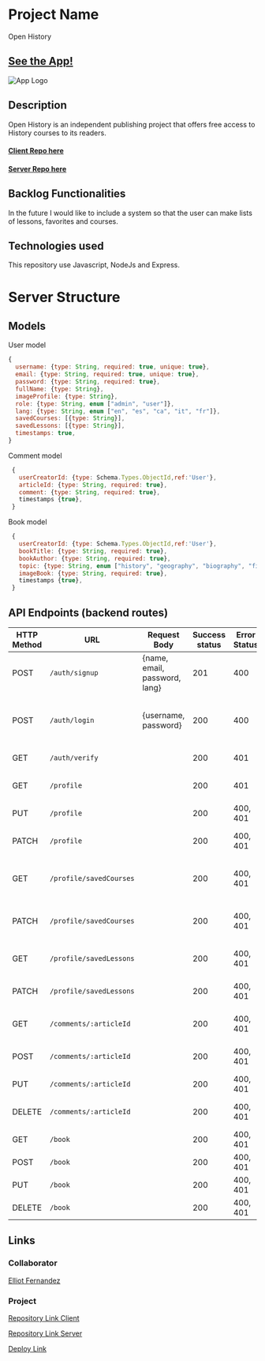 # Project Name

Open History

## [See the App!](https://open-history.netlify.app/en/homepage)

![App Logo](https://media.elliotfern.com/img/openhistory.png)

## Description

Open History is an independent publishing project that offers free access to History courses to its readers.

#### [Client Repo here](https://github.com/elliotfern/open-history-client)

#### [Server Repo here](https://github.com/elliotfern/open-history-server)

## Backlog Functionalities

In the future I would like to include a system so that the user can make lists of lessons, favorites and courses.

## Technologies used

This repository use Javascript, NodeJs and Express.

# Server Structure

## Models

User model

```javascript
{
  username: {type: String, required: true, unique: true},
  email: {type: String, required: true, unique: true},
  password: {type: String, required: true},
  fullName: {type: String},
  imageProfile: {type: String},
  role: {type: String, enum ["admin", "user"]},
  lang: {type: String, enum ["en", "es", "ca", "it", "fr"]},
  savedCourses: [{type: String}],
  savedLessons: [{type: String}],
  timestamps: true,
}
```

Comment model

```javascript
 {
   userCreatorId: {type: Schema.Types.ObjectId,ref:'User'},
   articleId: {type: String, required: true},
   comment: {type: String, required: true},
   timestamps {true},
 }
```

Book model

```javascript
 {
   userCreatorId: {type: Schema.Types.ObjectId,ref:'User'},
   bookTitle: {type: String, required: true},
   bookAuthor: {type: String, required: true},
   topic: {type: String, enum ["history", "geography", "biography", "fiction"]},
   imageBook: {type: String, required: true},
   timestamps {true},
 }
```

## API Endpoints (backend routes)

| HTTP Method | URL                     | Request Body                  | Success status | Error Status | Description                                    |
| ----------- | ----------------------- | ----------------------------- | -------------- | ------------ | ---------------------------------------------- |
| POST        | `/auth/signup`          | {name, email, password, lang} | 201            | 400          | Registers the user in the Database             |
| POST        | `/auth/login`           | {username, password}          | 200            | 400          | Validates credentials, creates and sends Token |
| GET         | `/auth/verify`          |                               | 200            | 401          | Verifies the user Token                        |
| GET         | `/profile`              |                               | 200            | 401          | Sends user profile details                     |
| PUT         | `/profile`              |                               | 200            | 400, 401     | Edits the user profile                         |
| PATCH       | `/profile`              |                               | 200            | 400, 401     | Edits the user profile photo                   |
| GET         | `/profile/savedCourses` |                               | 200            | 400, 401     | Show all saved courses of user                 |
| PATCH       | `/profile/savedCourses` |                               | 200            | 400, 401     | Edits the saved courses of user                |
| GET         | `/profile/savedLessons` |                               | 200            | 400, 401     | Show all saved lessons                         |
| PATCH       | `/profile/savedLessons` |                               | 200            | 400, 401     | Edits all saved lessons                        |
| GET         | `/comments/:articleId`  |                               | 200            | 400, 401     | Show all comments by articleID                 |
| POST        | `/comments/:articleId`  |                               | 200            | 400, 401     | Create a new comment                           |
| PUT         | `/comments/:articleId`  |                               | 200            | 400, 401     | Edits a comment                                |
| DELETE      | `/comments/:articleId`  |                               | 200            | 400, 401     | Remove a comment lessons                       |
| GET         | `/book`                 |                               | 200            | 400, 401     | View a list of books                           |
| POST        | `/book`                 |                               | 200            | 400, 401     | Create a new book                              |
| PUT         | `/book`                 |                               | 200            | 400, 401     | Edits a book                                   |
| DELETE      | `/book`                 |                               | 200            | 400, 401     | Remove a book                                  |

## Links

### Collaborator

[Elliot Fernandez](https://elliotfern.com)

### Project

[Repository Link Client](https://github.com/elliotfern/open-history-client)

[Repository Link Server ](https://github.com/elliotfern/open-history-server)

[Deploy Link](https://elliotfern.com)
